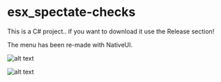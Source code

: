 # esx_spectate-checks

This is a C# project.. if you want to download it use the Release section!

The menu has been re-made with NativeUI.

![alt text](https://i.imgur.com/sm7fNNe.png)

![alt text](https://i.imgur.com/EXHyd22.png)
